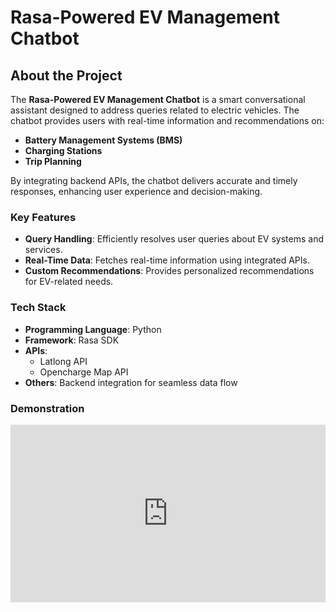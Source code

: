 # Rasa-Powered EV Management Chatbot

## About the Project
The **Rasa-Powered EV Management Chatbot** is a smart conversational assistant designed to address queries related to electric vehicles. The chatbot provides users with real-time information and recommendations on:
- **Battery Management Systems (BMS)**
- **Charging Stations**
- **Trip Planning**

By integrating backend APIs, the chatbot delivers accurate and timely responses, enhancing user experience and decision-making.

### Key Features
- **Query Handling**: Efficiently resolves user queries about EV systems and services.
- **Real-Time Data**: Fetches real-time information using integrated APIs.
- **Custom Recommendations**: Provides personalized recommendations for EV-related needs.

### Tech Stack
- **Programming Language**: Python
- **Framework**: Rasa SDK
- **APIs**:
  - Latlong API
  - Opencharge Map API
- **Others**: Backend integration for seamless data flow

### Demonstration 

<div style="position: relative; padding-bottom: 56.25%; height: 0;"><iframe src="https://www.loom.com/embed/00a4007fb93642528e3bdbe1ff7303f3?sid=2671c6d5-7231-49b6-8770-2754bbf2709f" frameborder="0" webkitallowfullscreen mozallowfullscreen allowfullscreen style="position: absolute; top: 0; left: 0; width: 100%; height: 100%;"></iframe></div>
